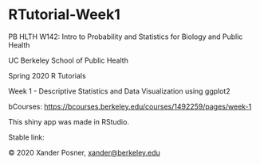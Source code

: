 # RTutorial-Week1
PB HLTH W142: Intro to Probability and Statistics for Biology and Public Health

UC Berkeley School of Public Health

Spring 2020 R Tutorials

Week 1 - Descriptive Statistics and Data Visualization using ggplot2

bCourses: https://bcourses.berkeley.edu/courses/1492259/pages/week-1


This shiny app was made in RStudio.


Stable link:


© 2020 Xander Posner, xander@berkeley.edu
